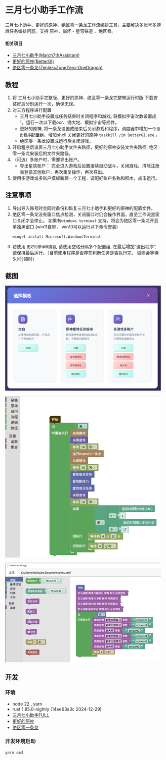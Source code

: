 # 三月七小助手工作流

三月七小助手、更好的原神、绝区零一条龙工作流编排工具。主要解决多账号多游戏任务编排问题。支持 原神、崩坏 - 星穹铁道 、绝区零。


#### 相关项目

- [三月七小助手(March7thAssistant)](https://github.com/moesnow/March7thAssistant)
- [更好的原神(BetterGI)](https://github.com/babalae/better-genshin-impact)
- [绝区零一条龙(ZenlessZoneZero-OneDragon)](https://github.com/OneDragon-Anything/ZenlessZoneZero-OneDragon)

## 教程

1. 将 三月七小助手完整版、更好的原神、绝区零一条龙完整带运行时版 下载安装好后分别运行一次，确保无误。
2. 对三方程序进行配置
   - 三月七小助手设置成任务结束时关闭程序和游戏, 将模拟宇宙次数设置成1，运行一次以下载ocr、锄大地、模拟宇宙等插件。
   - 更好的原神, 将一条龙设置成结束后关闭游戏和程序，调度器中增加一个`退出程序`配置组，增加shell 关闭更好的原神  `taskkill /im BetterGI.exe` 。
   - 绝区零一条龙设置成运行后关闭游戏。
3. 开启程序后设置三月七小助手文件夹路径，更好的原神安装文件夹路径, 绝区零一条龙安装后的文件夹路径。
4. （可选）多账户时，需要导出账户。
   - 导出星铁账户： 完全进入游戏后设置接续自动战斗，关闭游戏。清除注册表登录其他账户，再次重复操作，再次导出。
5. 使用多游戏或多账户模板新建一个工程，调配好账户名称和积木，点击运行。

## 注意事项

1. 导出导入账号时会同时备份和恢复三月七小助手和更好的原神的配置文件。
2. 绝区零一条龙没有窗口焦点检测，关闭窗口时仍会操作界面，直至工作流黑窗口关闭才会停止。
   如果有`windows terminal` 支持，将会为绝区零一条龙开启单独黑窗口 (win11自带， win10可以运行以下命令安装)
   ```
   winget install Microsoft.WindowsTerminal 
   ```
3. 若使用 `更好的原神调度器`, 请使用空格分隔多个配置组, 在最后增加“退出程序”, 请保持最后运行。（目前使用程序是否存在判断任务是否执行完， 否则会等待5小时超时）

## 截图

![templates.png](images/templates.png)

![single.png](images/single.png)

![main.png](images/main.png)

## 开发

### 环境

- node 22 , yarn
- rust 1.85.0-nightly (14ee63a3c 2024-12-29)
- [三月七小助手FULL](https://github.com/moesnow/March7thAssistant)
- [更好的原神](https://bettergi.com/download.html)
- [绝区零一条龙](https://github.com/OneDragon-Anything/ZenlessZoneZero-OneDragon/releases)

### 开发环境启动

```
yarn cmd
```

